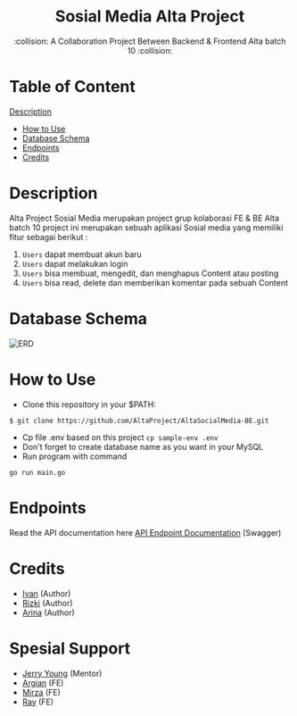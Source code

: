 <h1 align="center">Sosial Media Alta Project</h1>

<p align="center">
   :collision: A Collaboration Project Between Backend & Frontend Alta batch 10 :collision:
</div>

# Table of Content

[Description](#description)
- [How to Use](#how-to-use)
- [Database Schema](#database-schema)
- [Endpoints](#endpoints)
- [Credits](#credits)

# Description
Alta Project Sosial Media merupakan project grup kolaborasi FE & BE Alta batch 10
project ini merupakan sebuah aplikasi Sosial media yang memiliki fitur sebagai berikut :
1. `Users` dapat membuat akun baru
2. `Users` dapat melakukan login
3. `Users` bisa membuat, mengedit, dan menghapus Content atau posting
4. `Users` bisa read, delete dan memberikan komentar pada sebuah Content

# Database Schema
![ERD](https://user-images.githubusercontent.com/91775114/181702477-2ed108f8-dcfb-40f8-b6ea-b1705d710b5e.png)


# How to Use
- Clone this repository in your $PATH:
```
$ git clone https://github.com/AltaProject/AltaSocialMedia-BE.git
```
- Cp file .env based on this project 
``
cp sample-env .env
``
- Don't forget to create database name as you want in your MySQL
- Run program with command
```
go run main.go
```
# Endpoints
Read the API documentation here [API Endpoint Documentation](https://app.swaggerhub.com/apis/rizkicahyo/AltaSosmed/1.0.0#/)  (Swagger)

# Credits
- [Ivan](https://github.com/ivands26) (Author)
- [Rizki](https://github.com/ringoameii) (Author)
- [Arina](https://github.com/AmanaRouf) (Author)

# Spesial Support
- [Jerry Young](https://github.com/jackthepanda96) (Mentor)
- [Argian](https://github.com/argianardi) (FE)
- [Mirza](https://github.com/mirzavic4869) (FE)
- [Ray](https://github.com/ray34-cyber) (FE)
